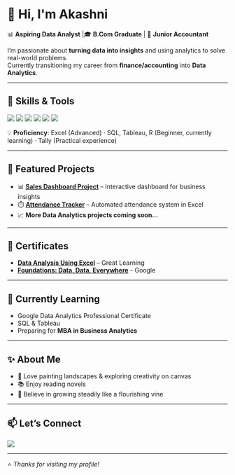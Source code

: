 # 👋 Hi, I'm Akashni  

📊 **Aspiring Data Analyst** |🎓 **B.Com Graduate** | 🧮 **Junior Accountant**  

I’m passionate about **turning data into insights** and using analytics to solve real-world problems.  
Currently transitioning my career from **finance/accounting** into **Data Analytics**.  

---

## 🔧 Skills & Tools  
<p align="left">
  <img src="https://img.shields.io/badge/Excel-217346?style=for-the-badge&logo=microsoft-excel&logoColor=white" />
  <img src="https://img.shields.io/badge/Google%20Sheets-34A853?style=for-the-badge&logo=googlesheets&logoColor=white" />
  <img src="https://img.shields.io/badge/Tableau-E97627?style=for-the-badge&logo=tableau&logoColor=white" />
  <img src="https://img.shields.io/badge/SQL-4479A1?style=for-the-badge&logo=postgresql&logoColor=white" />
  <img src="https://img.shields.io/badge/R-276DC3?style=for-the-badge&logo=r&logoColor=white" />
  <img src="https://img.shields.io/badge/Tally-FF6F00?style=for-the-badge&logoColor=white" />
</p>  

💡 **Proficiency**: Excel (Advanced) · SQL, Tableau, R (Beginner, currently learning) · Tally (Practical experience)

---

## 📂 Featured Projects  
- 📊 **[Sales Dashboard Project](https://github.com/akashnigupta64-coder/Excel-Data-Analysis-Project/blob/main/README.md)** – Interactive dashboard for business insights  
- ⏱️ **[Attendance Tracker](#)** – Automated attendance system in Excel  
- 📈 **More Data Analytics projects coming soon...**  

---

## 📜 Certificates
- **[Data Analysis Using Excel](https://www.mygreatlearning.com/certificate/OVFILBWE)** – Great Learning 
- **[Foundations: Data, Data, Everywhere](https://www.coursera.org/account/accomplishments/verify/1CGPXYWA3FWV)** - Google

---

## 🌱 Currently Learning  
- Google Data Analytics Professional Certificate  
- SQL & Tableau  
- Preparing for **MBA in Business Analytics**  

---

## ✨ About Me  
- 🎨 Love painting landscapes & exploring creativity on canvas  
- 📚 Enjoy reading novels  
- 🌿 Believe in growing steadily like a flourishing vine

---

## 📫 Let’s Connect  
<p align="left">
  <a href="https://www.linkedin.com/in/akashni-gupta/"><img src="https://img.shields.io/badge/LinkedIn-0A66C2?style=for-the-badge&logo=linkedin&logoColor=white" /></a>
</p>  

---
⭐️ *Thanks for visiting my profile!*
